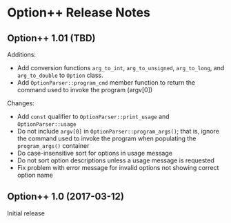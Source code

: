 Option++ Release Notes
======================

Option++ 1.01 (TBD)
--------------------------

Additions:

* Add conversion functions `arg_to_int`, `arg_to_unsigned`, `arg_to_long`,
  and `arg_to_double` to `Option` class.
* Add `OptionParser::program_cmd` member function to return the command used
  to invoke the program (argv[0])

Changes:

* Add `const` qualifier to `OptionParser::print_usage` and
  `OptionParser::usage`
* Do not include `argv[0]` in `OptionParser::program_args()`; that is,
  ignore the command used to invoke the program when populating the
  `program_args()` container
* Do case-insensitive sort for options in usage message
* Do not sort option descriptions unless a usage message is requested
* Fix problem with error message for invalid options not showing correct
  option name


Option++ 1.0 (2017-03-12)
-------------------------

Initial release
